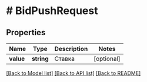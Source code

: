 # # BidPushRequest

## Properties

Name | Type | Description | Notes
------------ | ------------- | ------------- | -------------
**value** | **string** | Ставка | [optional]

[[Back to Model list]](../../README.md#models) [[Back to API list]](../../README.md#endpoints) [[Back to README]](../../README.md)
